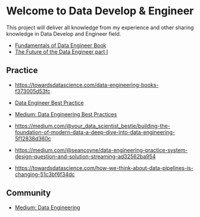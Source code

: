# Welcome to **Data Develop & Engineer**

This project will deliver all knowledge from my experience and other sharing knowledge
in Data Develop and Engineer field.

* [Fundamentals of Data Engineer Book](https://blog.det.life/fundamentals-of-data-engineering-book-key-learning-points-35001380dda6)
* [The Future of the Data Engineer part I](https://medium.com/@AnalyticsAtMeta/the-future-of-the-data-engineer-part-i-32bd125465be)

## Practice

* https://towardsdatascience.com/data-engineering-books-f373005d53fc

* [Data Engineer Best Practice](https://medium.com/@matt_weingarten/data-engineering-best-practices-2a02949b99c4)
* [Medium: Data Engineering Best Practices](https://asrathore08.medium.com/data-engineering-best-practices-164c1e29969d)
* https://medium.com/@your_data_scientist_bestie/building-the-foundation-of-modern-data-a-deep-dive-into-data-engineering-5f12838d360c
* https://medium.com/@seancoyne/data-engineering-practice-system-design-question-and-solution-streaming-ad32562ba954

* https://towardsdatascience.com/how-we-think-about-data-pipelines-is-changing-51c3bf6f34dc

## Community

* [Medium: Data Engineering](https://medium.com/tag/data-engineering)
